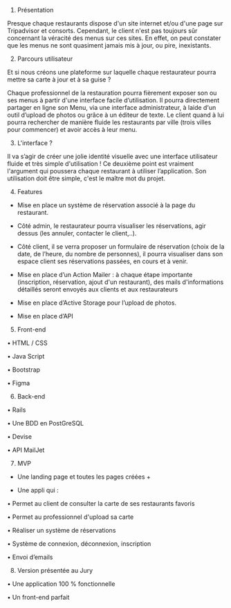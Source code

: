 1. Présentation

Presque chaque restaurants dispose d'un site internet et/ou d'une page sur Tripadvisor et consorts. Cependant, le
client n'est pas toujours sûr concernant la véracité des menus sur ces sites. En effet, on peut constater que les
menus ne sont quasiment jamais mis à jour, ou pire, inexistants.


2. Parcours utilisateur

Et si nous créons une plateforme sur laquelle chaque restaurateur pourra mettre sa carte à jour et à sa guise ?

Chaque professionnel de la restauration pourra fièrement exposer son ou ses menus à partir d'une interface facile d’utilisation.
Il pourra directement partager en ligne son Menu, via une interface administrateur, à laide d'un outil d’upload de photos ou grâce à un éditeur de texte.
Le client quand à lui pourra rechercher de manière fluide les restaurants par ville (trois villes pour commencer) et avoir accès à leur menu.


3. L'interface ?

Il va s’agir de créer une jolie identité visuelle avec une interface utilisateur fluide et très simple d'utilisation !
Ce deuxième point est vraiment l'argument qui poussera chaque restaurant à utiliser l’application. Son utilisation doit être simple, c'est le maître mot du projet.


4. Features

- Mise en place un système de réservation associé à la page du restaurant.

- Côté admin, le restaurateur pourra visualiser les réservations, agir dessus (les annuler, contacter le client,..).

- Côté client, il se verra proposer un formulaire de réservation (choix de la date, de l’heure, du nombre de personnes), il pourra visualiser dans son espace client ses
réservations passées, en cours et à venir.

- Mise en place d’un Action Mailer : à chaque étape importante (inscription, réservation, ajout d'un restaurant), des mails d'informations détaillés seront envoyés aux clients et aux restaurateurs

- Mise en place d’Active Storage pour l’upload de photos.

- Mise en place d’API


5. Front-end

• HTML / CSS

• Java Script

• Bootstrap

• Figma

6. Back-end

• Rails

• Une BDD en PostGreSQL

• Devise

• API MailJet


7. MVP
   
- Une landing page et toutes les pages créées +

- Une appli qui :
  
• Permet au client de consulter la carte de ses restaurants favoris

• Permet au professionnel d'upload sa carte

• Réaliser un système de réservations

• Système de connexion, déconnexion, inscription

• Envoi d’emails


8. Version présentée au Jury
   
• Une application 100 % fonctionnelle

• Un front-end parfait
